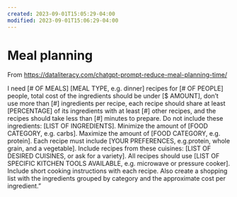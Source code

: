 ```yaml
---
created: 2023-09-01T15:05:29-04:00
modified: 2023-09-01T15:06:29-04:00
---
```


# Meal planning

From https://dataliteracy.com/chatgpt-prompt-reduce-meal-planning-time/

I need [# OF MEALS] [MEAL TYPE, e.g. dinner] recipes for [# OF PEOPLE] people, total cost of the ingredients should be under [$ AMOUNT], don’t use more than [#] ingredients per recipe, each recipe should share at least [PERCENTAGE] of its ingredients with at least [#] other recipes, and the recipes should take less than [#] minutes to prepare. Do not include these ingredients: [LIST OF INGREDIENTS]. Minimize the amount of [FOOD CATEGORY, e.g. carbs]. Maximize the amount of [FOOD CATEGORY, e.g. protein]. Each recipe must include [YOUR PREFERENCES, e.g.protein, whole grain, and a vegetable]. Include recipes from these cuisines: [LIST OF DESIRED CUISINES, or ask for a variety]. All recipes should use [LIST OF SPECIFIC KITCHEN TOOLS AVAILABLE, e.g. microwave or pressure cooker]. Include short cooking instructions with each recipe. Also create a shopping list with the ingredients grouped by category and the approximate cost per ingredient.”
